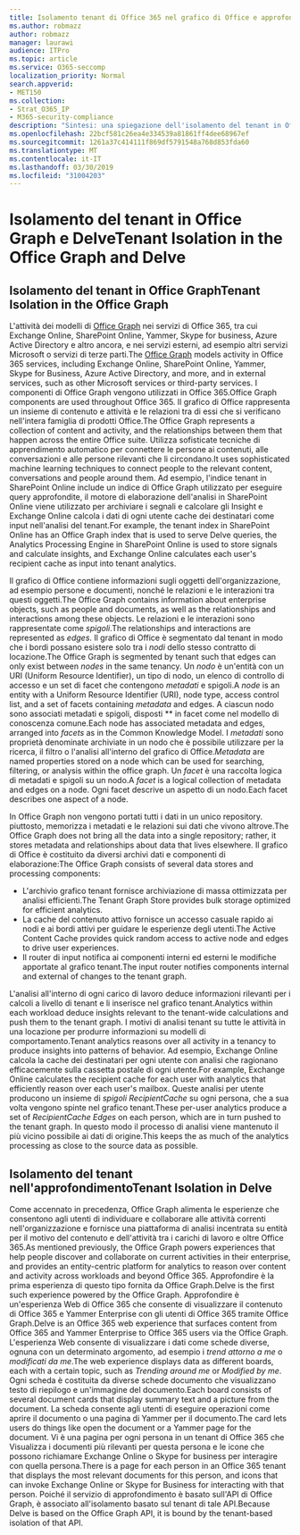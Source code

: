```yaml
---
title: Isolamento tenant di Office 365 nel grafico di Office e approfondire
ms.author: robmazz
author: robmazz
manager: laurawi
audience: ITPro
ms.topic: article
ms.service: O365-seccomp
localization_priority: Normal
search.appverid:
- MET150
ms.collection:
- Strat_O365_IP
- M365-security-compliance
description: "Sintesi: una spiegazione dell'isolamento del tenant in Office Graph e in approfondire."
ms.openlocfilehash: 22bcf581c26ea4e334539a81861ff4dee68967ef
ms.sourcegitcommit: 1261a37c414111f869df5791548a768d853fda60
ms.translationtype: MT
ms.contentlocale: it-IT
ms.lasthandoff: 03/30/2019
ms.locfileid: "31004203"
---
```

# <a name="tenant-isolation-in-the-office-graph-and-delve"></a><span data-ttu-id="514fb-103">Isolamento del tenant in Office Graph e Delve</span><span class="sxs-lookup"><span data-stu-id="514fb-103">Tenant Isolation in the Office Graph and Delve</span></span>

## <a name="tenant-isolation-in-the-office-graph"></a><span data-ttu-id="514fb-104">Isolamento del tenant in Office Graph</span><span class="sxs-lookup"><span data-stu-id="514fb-104">Tenant Isolation in the Office Graph</span></span>
<span data-ttu-id="514fb-105">L'attività dei modelli di [Office Graph](https://dev.office.com/officegraph) nei servizi di Office 365, tra cui Exchange Online, SharePoint Online, Yammer, Skype for business, Azure Active Directory e altro ancora, e nei servizi esterni, ad esempio altri servizi Microsoft o servizi di terze parti.</span><span class="sxs-lookup"><span data-stu-id="514fb-105">The [Office Graph](https://dev.office.com/officegraph) models activity in Office 365 services, including Exchange Online, SharePoint Online, Yammer, Skype for Business, Azure Active Directory, and more, and in external services, such as other Microsoft services or third-party services.</span></span> <span data-ttu-id="514fb-106">I componenti di Office Graph vengono utilizzati in Office 365.</span><span class="sxs-lookup"><span data-stu-id="514fb-106">Office Graph components are used throughout Office 365.</span></span> <span data-ttu-id="514fb-107">Il grafico di Office rappresenta un insieme di contenuto e attività e le relazioni tra di essi che si verificano nell'intera famiglia di prodotti Office.</span><span class="sxs-lookup"><span data-stu-id="514fb-107">The Office Graph represents a collection of content and activity, and the relationships between them that happen across the entire Office suite.</span></span> <span data-ttu-id="514fb-108">Utilizza sofisticate tecniche di apprendimento automatico per connettere le persone ai contenuti, alle conversazioni e alle persone rilevanti che li circondano.</span><span class="sxs-lookup"><span data-stu-id="514fb-108">It uses sophisticated machine learning techniques to connect people to the relevant content, conversations and people around them.</span></span> <span data-ttu-id="514fb-109">Ad esempio, l'indice tenant in SharePoint Online include un indice di Office Graph utilizzato per eseguire query approfondite, il motore di elaborazione dell'analisi in SharePoint Online viene utilizzato per archiviare i segnali e calcolare gli Insight e Exchange Online calcola i dati di ogni utente cache dei destinatari come input nell'analisi del tenant.</span><span class="sxs-lookup"><span data-stu-id="514fb-109">For example, the tenant index in SharePoint Online has an Office Graph index that is used to serve Delve queries, the Analytics Processing Engine in SharePoint Online is used to store signals and calculate insights, and Exchange Online calculates each user's recipient cache as input into tenant analytics.</span></span>

<span data-ttu-id="514fb-110">Il grafico di Office contiene informazioni sugli oggetti dell'organizzazione, ad esempio persone e documenti, nonché le relazioni e le interazioni tra questi oggetti.</span><span class="sxs-lookup"><span data-stu-id="514fb-110">The Office Graph contains information about enterprise objects, such as people and documents, as well as the relationships and interactions among these objects.</span></span> <span data-ttu-id="514fb-111">Le relazioni e le interazioni sono rappresentate come *spigoli*.</span><span class="sxs-lookup"><span data-stu-id="514fb-111">The relationships and interactions are represented as *edges*.</span></span> <span data-ttu-id="514fb-112">Il grafico di Office è segmentato dal tenant in modo che i bordi possano esistere solo tra i *nodi* dello stesso contratto di locazione.</span><span class="sxs-lookup"><span data-stu-id="514fb-112">The Office Graph is segmented by tenant such that edges can only exist between *nodes* in the same tenancy.</span></span> <span data-ttu-id="514fb-113">Un *nodo* è un'entità con un URI (Uniform Resource Identifier), un tipo di nodo, un elenco di controllo di accesso e un set di facet che contengono *metadati* e spigoli.</span><span class="sxs-lookup"><span data-stu-id="514fb-113">A *node* is an entity with a Uniform Resource Identifier (URI), node type, access control list, and a set of facets containing *metadata* and edges.</span></span> <span data-ttu-id="514fb-114">A ciascun nodo sono associati metadati e spigoli, disposti \*\* in facet come nel modello di conoscenza comune.</span><span class="sxs-lookup"><span data-stu-id="514fb-114">Each node has associated metadata and edges, arranged into *facets* as in the Common Knowledge Model.</span></span> <span data-ttu-id="514fb-115">I *metadati* sono proprietà denominate archiviate in un nodo che è possibile utilizzare per la ricerca, il filtro o l'analisi all'interno del grafico di Office.</span><span class="sxs-lookup"><span data-stu-id="514fb-115">*Metadata* are named properties stored on a node which can be used for searching, filtering, or analysis within the office graph.</span></span> <span data-ttu-id="514fb-116">Un *facet* è una raccolta logica di metadati e spigoli su un nodo.</span><span class="sxs-lookup"><span data-stu-id="514fb-116">A *facet* is a logical collection of metadata and edges on a node.</span></span> <span data-ttu-id="514fb-117">Ogni facet descrive un aspetto di un nodo.</span><span class="sxs-lookup"><span data-stu-id="514fb-117">Each facet describes one aspect of a node.</span></span> 

<span data-ttu-id="514fb-118">In Office Graph non vengono portati tutti i dati in un unico repository. piuttosto, memorizza i metadati e le relazioni sui dati che vivono altrove.</span><span class="sxs-lookup"><span data-stu-id="514fb-118">The Office Graph does not bring all the data into a single repository; rather, it stores metadata and relationships about data that lives elsewhere.</span></span> <span data-ttu-id="514fb-119">Il grafico di Office è costituito da diversi archivi dati e componenti di elaborazione:</span><span class="sxs-lookup"><span data-stu-id="514fb-119">The Office Graph consists of several data stores and processing components:</span></span>
- <span data-ttu-id="514fb-120">L'archivio grafico tenant fornisce archiviazione di massa ottimizzata per analisi efficienti.</span><span class="sxs-lookup"><span data-stu-id="514fb-120">The Tenant Graph Store provides bulk storage optimized for efficient analytics.</span></span>
- <span data-ttu-id="514fb-121">La cache del contenuto attivo fornisce un accesso casuale rapido ai nodi e ai bordi attivi per guidare le esperienze degli utenti.</span><span class="sxs-lookup"><span data-stu-id="514fb-121">The Active Content Cache provides quick random access to active node and edges to drive user experiences.</span></span>
- <span data-ttu-id="514fb-122">Il router di input notifica ai componenti interni ed esterni le modifiche apportate al grafico tenant.</span><span class="sxs-lookup"><span data-stu-id="514fb-122">The input router notifies components internal and external of changes to the tenant graph.</span></span>

<span data-ttu-id="514fb-123">L'analisi all'interno di ogni carico di lavoro deduce informazioni rilevanti per i calcoli a livello di tenant e li inserisce nel grafico tenant.</span><span class="sxs-lookup"><span data-stu-id="514fb-123">Analytics within each workload deduce insights relevant to the tenant-wide calculations and push them to the tenant graph.</span></span> <span data-ttu-id="514fb-124">I motivi di analisi tenant su tutte le attività in una locazione per produrre informazioni su modelli di comportamento.</span><span class="sxs-lookup"><span data-stu-id="514fb-124">Tenant analytics reasons over all activity in a tenancy to produce insights into patterns of behavior.</span></span> <span data-ttu-id="514fb-125">Ad esempio, Exchange Online calcola la cache dei destinatari per ogni utente con analisi che ragionano efficacemente sulla cassetta postale di ogni utente.</span><span class="sxs-lookup"><span data-stu-id="514fb-125">For example, Exchange Online calculates the recipient cache for each user with analytics that efficiently reason over each user's mailbox.</span></span> <span data-ttu-id="514fb-126">Queste analisi per utente producono un insieme di *spigoli RecipientCache* su ogni persona, che a sua volta vengono spinte nel grafico tenant.</span><span class="sxs-lookup"><span data-stu-id="514fb-126">These per-user analytics produce a set of *RecipientCache Edges* on each person, which are in turn pushed to the tenant graph.</span></span> <span data-ttu-id="514fb-127">In questo modo il processo di analisi viene mantenuto il più vicino possibile ai dati di origine.</span><span class="sxs-lookup"><span data-stu-id="514fb-127">This keeps the as much of the analytics processing as close to the source data as possible.</span></span>

## <a name="tenant-isolation-in-delve"></a><span data-ttu-id="514fb-128">Isolamento del tenant nell'approfondimento</span><span class="sxs-lookup"><span data-stu-id="514fb-128">Tenant Isolation in Delve</span></span>
<span data-ttu-id="514fb-129">Come accennato in precedenza, Office Graph alimenta le esperienze che consentono agli utenti di individuare e collaborare alle attività correnti nell'organizzazione e fornisce una piattaforma di analisi incentrata su entità per il motivo del contenuto e dell'attività tra i carichi di lavoro e oltre Office 365.</span><span class="sxs-lookup"><span data-stu-id="514fb-129">As mentioned previously, the Office Graph powers experiences that help people discover and collaborate on current activities in their enterprise, and provides an entity-centric platform for analytics to reason over content and activity across workloads and beyond Office 365.</span></span> <span data-ttu-id="514fb-130">Approfondire è la prima esperienza di questo tipo fornita da Office Graph.</span><span class="sxs-lookup"><span data-stu-id="514fb-130">Delve is the first such experience powered by the Office Graph.</span></span>
<span data-ttu-id="514fb-131">Approfondire è un'esperienza Web di Office 365 che consente di visualizzare il contenuto di Office 365 e Yammer Enterprise con gli utenti di Office 365 tramite Office Graph.</span><span class="sxs-lookup"><span data-stu-id="514fb-131">Delve is an Office 365 web experience that surfaces content from Office 365 and Yammer Enterprise to Office 365 users via the Office Graph.</span></span> <span data-ttu-id="514fb-132">L'esperienza Web consente di visualizzare i dati come schede diverse, ognuna con un determinato argomento, ad esempio i *trend attorno a me* o *modificati da me*.</span><span class="sxs-lookup"><span data-stu-id="514fb-132">The web experience displays data as different boards, each with a certain topic, such as *Trending around me* or *Modified by me*.</span></span> <span data-ttu-id="514fb-133">Ogni scheda è costituita da diverse schede documento che visualizzano testo di riepilogo e un'immagine del documento.</span><span class="sxs-lookup"><span data-stu-id="514fb-133">Each board consists of several document cards that display summary text and a picture from the document.</span></span> <span data-ttu-id="514fb-134">La scheda consente agli utenti di eseguire operazioni come aprire il documento o una pagina di Yammer per il documento.</span><span class="sxs-lookup"><span data-stu-id="514fb-134">The card lets users do things like open the document or a Yammer page for the document.</span></span> <span data-ttu-id="514fb-135">Vi è una pagina per ogni persona in un tenant di Office 365 che Visualizza i documenti più rilevanti per questa persona e le icone che possono richiamare Exchange Online o Skype for business per interagire con quella persona.</span><span class="sxs-lookup"><span data-stu-id="514fb-135">There is a page for each person in an Office 365 tenant that displays the most relevant documents for this person, and icons that can invoke Exchange Online or Skype for Business for interacting with that person.</span></span> <span data-ttu-id="514fb-136">Poiché il servizio di approfondimento è basato sull'API di Office Graph, è associato all'isolamento basato sul tenant di tale API.</span><span class="sxs-lookup"><span data-stu-id="514fb-136">Because Delve is based on the Office Graph API, it is bound by the tenant-based isolation of that API.</span></span>